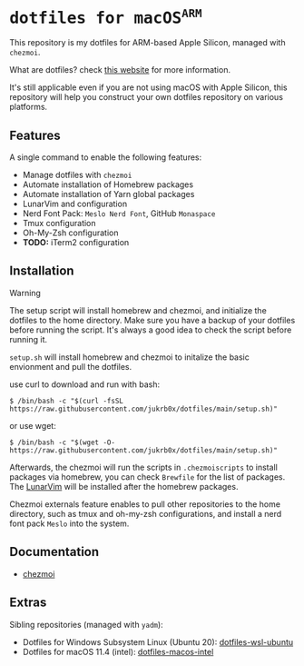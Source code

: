 <h1>
    <samp>
      dotfiles for macOS<sup><code>ARM</code></sup>
    </samp>
</h1>

This repository is my dotfiles for ARM-based Apple Silicon, managed with `chezmoi`.

What are dotfiles? check [this website](https://dotfiles.github.io/) for more information.

It's still applicable even if you are not using macOS with Apple Silicon, this repository will help you construct your own dotfiles repository on various platforms.

## Features

A single command to enable the following features:

- Manage dotfiles with `chezmoi`
- Automate installation of Homebrew packages
- Automate installation of Yarn global packages
- LunarVim and configuration
- Nerd Font Pack: `Meslo Nerd Font`, GitHub `Monaspace`
- Tmux configuration
- Oh-My-Zsh configuration
- **TODO:** iTerm2 configuration

## Installation

> [!WARNING]  
> The setup script will install homebrew and chezmoi, and initialize the dotfiles to the home directory. 
> Make sure you have a backup of your dotfiles before running the script. 
> It's always a good idea to check the script before running it.

`setup.sh` will install homebrew and chezmoi to initalize the basic envionment and pull the dotfiles.

use curl to download and run with bash:

```shell
$ /bin/bash -c "$(curl -fsSL https://raw.githubusercontent.com/jukrb0x/dotfiles/main/setup.sh)"
```

or use wget:

```shell
$ /bin/bash -c "$(wget -O- https://raw.githubusercontent.com/jukrb0x/dotfiles/main/setup.sh)"
```

Afterwards, the chezmoi will run the scripts in `.chezmoiscripts` to install packages via homebrew, you can check `Brewfile` for the list of packages. The [LunarVim](https://github.com/lunarvim/lunarvim) will be installed after the homebrew packages.

Chezmoi externals feature enables to pull other repositories to the home directory, such as tmux and oh-my-zsh configurations, and install a nerd font pack `Meslo` into the system.

## Documentation

- [chezmoi](https://www.chezmoi.io/)

## Extras

Sibling repositories (managed with `yadm`):

- Dotfiles for Windows Subsystem Linux (Ubuntu 20): [dotfiles-wsl-ubuntu](https://github.com/jukrb0x/dotfiles-wsl-ubuntu)
- Dotfiles for macOS 11.4 (intel): [dotfiles-macos-intel](https://github.com/jukrb0x/dotfiles-macos-intel)
